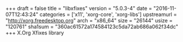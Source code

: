 +++
draft = false
title = "libxfixes"
version = "5.0.3-4"
date = "2016-11-07T12:43:24"
categories = ['x11', 'xorg-core', 'xorg-libs']
upstreamurl = "http://xorg.freedesktop.org"
arch = "x86_64"
size = "26144"
usize = "120761"
sha1sum = "360ac61572a174584123c5da72ab686a062f34dc"
+++
X.Org Xfixes library